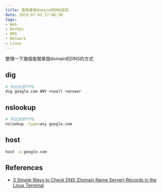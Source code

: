 ```yaml
---
title: 查詢某個domain的DNS設定
date: 2019-07-03 17:06:30
tags:
- Web
- DevOps
- DNS
- Network
- Linux
---
```


整理一下幾個查閱某個domain的DNS的方式

## dig

```sh
# 列出全部TYPE
dig google.com ANY +noall +answer

```

## nslookup

```sh
# 列出全部TYPE
nslookup -type=any google.com

```

## host

```sh
host -a google.com
```


## References

- [3 Simple Ways to Check DNS (Domain Name Server) Records in the Linux Terminal](https://www.2daygeek.com/check-find-dns-records-of-domain-in-linux-terminal/)
